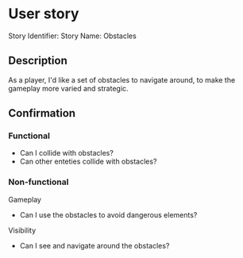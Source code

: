 # User story 

Story Identifier: <id>
Story Name: Obstacles

## Description 

As a player, I'd like a set of obstacles to navigate around, to make the gameplay more varied and strategic. 

## Confirmation

### Functional

- Can I collide with obstacles?
- Can other enteties collide with obstacles?

### Non-functional

Gameplay
- Can I use the obstacles to avoid dangerous elements?

Visibility
- Can I see and navigate around the obstacles?

